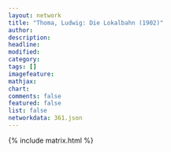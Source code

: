 ```yaml
---
layout: network
title: "Thoma, Ludwig: Die Lokalbahn (1902)"
author:
description:
headline:
modified:
category:
tags: []
imagefeature: 
mathjax: 
chart: 
comments: false
featured: false
list: false
networkdata: 361.json
---
```

{% include matrix.html %}

